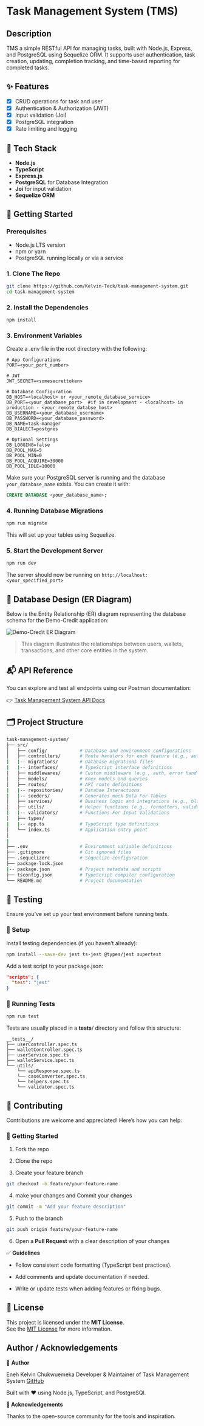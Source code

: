 # Task Management System (TMS)

## Description

TMS a simple RESTful API for managing tasks, built with Node.js, Express, and PostgreSQL using Sequelize ORM. It supports user authentication, task creation, updating, completion tracking, and time-based reporting for completed tasks.

## ✨ Features

- [x] CRUD operations for task and user
- [x] Authentication & Authorization (JWT)
- [x] Input validation (Joi)
- [x] PostgreSQL integration
- [x] Rate limiting and logging

## 🔧 Tech Stack

- **Node.js**
- **TypeScript**
- **Express.js**
- **PostgreSQL** for Database Integration
- **Joi** for input validation
- **Sequelize ORM**

## 🚀 Getting Started

### Prerequisites

- Node.js LTS version
- npm or yarn
- PostgreSQL running locally or via a service

### 1. Clone The Repo

```bash
git clone https://github.com/Kelvin-Teck/task-management-system.git
cd task-management-system
```

### 2. Install the Dependencies

```bash
npm install
```

### 3. Environment Variables

Create a .env file in the root directory with the following:

```env
# App Configurations
PORT=<your_port_number>

# JWT
JWT_SECRET=<somesecrettoken>

# Database Configuration
DB_HOST=<localhost> or <your_remote_database_service>
DB_PORT=<your_database_port>  #if in development - <localhost> in production - <your_remote_databse_host>
DB_USERNAME=<your_database_username>
DB_PASSWORD=<your_database_password>
DB_NAME=task-manager
DB_DIALECT=postgres 

# Optional Settings
DB_LOGGING=false
DB_POOL_MAX=5
DB_POOL_MIN=0
DB_POOL_ACQUIRE=30000
DB_POOL_IDLE=10000
```

Make sure your PostgreSQL server is running and the database `your_database_name` exists. You can create it with:

```sql
CREATE DATABASE <your_database_name>;
```

### 4. Running Database Migrations

```bash
npm run migrate
```

This will set up your tables using Sequelize.

### 5. Start the Development Server

```bash
npm run dev
```

The server should now be running on `http://localhost:<your_specified_port>`

## 💽 Database Design (ER Diagram)

Below is the Entity Relationship (ER) diagram representing the database schema for the Demo-Credit application:

![Demo-Credit ER Diagram](./demo-credit-erd_1.png)

> This diagram illustrates the relationships between users, wallets, transactions, and other core entities in the system.

## 📬 API Reference

You can explore and test all endpoints using our Postman documentation:

👉 [Task Management System API Docs](https://documenter.getpostman.com/view/30059286/2sB2qcE2MH)

## 🗂️ Project Structure

```bash
task-management-system/
├── src/
│   ├── config/            # Database and environment configurations
│   ├── controllers/       # Route handlers for each feature (e.g., auth, wallet)
|   |-- migrations/        # Database migrations files
|   |-- interfaces/        # TypeScript interface definitions
│   ├── middlewares/       # Custom middleware (e.g., auth, error handler)
│   ├── models/            # Knex models and queries
│   ├── routes/            # API route definitions
|   |-- repositories/      # Databae Interactions
|   |-- seeders/           # Generates mock Data For Tables
│   ├── services/          # Business logic and integrations (e.g., blacklist check)
│   ├── utils/             # Helper functions (e.g., formatters, validators)
|   |-- validators/        # Functions For Input Validations
│   ├── types/ 
|   |-- app.ts             # TypeScript type definitions
│   └── index.ts           # Application entry point
│
|
├── .env                   # Environment variable definitions
├── .gitignore             # Git ignored files
├── .sequelizerc           # Sequelize configuration
├── package-lock.json
|-- package.json           # Project metadata and scripts
├── tsconfig.json          # TypeScript compiler configuration
└── README.md              # Project documentation


```

## 🧪 Testing

Ensure you’ve set up your test environment before running tests.

### 🔧 Setup

Install testing dependencies (if you haven’t already):

```bash
npm install --save-dev jest ts-jest @types/jest supertest
```

Add a test script to your package.json:

```json
"scripts": {
  "test": "jest"
}
```

### 🧪 Running Tests

```bash
npm run test
```

Tests are usually placed in a **tests**/ directory and follow this structure:

```
__tests__/
├── userController.spec.ts
├── walletController.spec.ts
├── userService.spec.ts
├── walletService.spec.ts
└── utils/
    └── apiResponse.spec.ts
    └── caseConverter.spec.ts
    └── helpers.spec.ts
    └── validator.spec.ts
```

## 🤝 Contributing

Contributions are welcome and appreciated! Here’s how you can help:

### 🚀 Getting Started

1. Fork the repo

2. Clone the repo

3. Create your feature branch

```bash
git checkout -b feature/your-feature-name
```

4. make your changes and Commit your changes

```bash
git commit -m "Add your feature description"
```

5. Push to the branch

```bash
git push origin feature/your-feature-name
```

6. Open a **Pull Request** with a clear description of your changes

✅ **Guidelines**

- Follow consistent code formatting (TypeScript best practices).

- Add comments and update documentation if needed.

- Write or update tests when adding features or fixing bugs.

## 🪪 License

This project is licensed under the **MIT License**.  
See the [MIT License](https://opensource.org/licenses/MIT) for more information.

## Author / Acknowledgements

👤 **Author**

Eneh Kelvin Chukwuemeka
Developer & Maintainer of Task Management System
[GitHub](https://github.com/Kelvin-Teck)

Built with ❤️ using Node.js, TypeScript, and PostgreSQl.

**🙌 Acknowledgements**

Thanks to the open-source community for the tools and inspiration.

